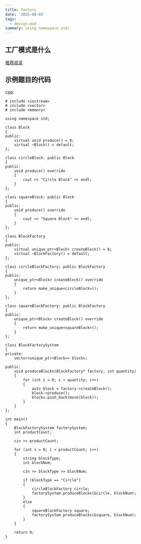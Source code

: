 ```yaml
---
title: factory
date: '2025-09-03'
tags:
  - design-mod
summary: using namespace std;
---
```

## 工厂模式是什么
[推荐阅读](https://github.com/youngyangyang04/kama-DesignPattern/blob/main/DesignPattern/2-%E5%B7%A5%E5%8E%82%E6%96%B9%E6%B3%95%E6%A8%A1%E5%BC%8F.md)

## 示例题目的代码
cpp:

    # include <iostream>
    # include <vector>
    # include <memory>

    using namespace std;

    class Block
    {
    public:
        virtual void produce() = 0;
        virtual ~Block() = default;
    };

    class circleBlock: public Block
    {
    public:
        void produce() override
        {
            cout << "Circle Block" << endl;
        }
    };

    class squareBlock: public Block
    {
    public:
        void produce() override
        {
            cout << "Square Block" << endl;
        }
    };

    class BlockFactory
    {
    public:
        virtual unique_ptr<Block> createBlock() = 0;
        virtual ~BlockFactory() = default;
    };

    class circleBlockFactory: public BlockFactory
    {
    public:
        unique_ptr<Block> createBlock() override
        {
            return make_unique<circleBlock>();
        }
    };

    class squareBlockFactory: public BlockFactory
    {
    public:
        unique_ptr<Block> createBlock() override
        {
            return make_unique<squareBlock>();
        }
    };

    class BlockFactorySystem
    {
    private:
        vector<unique_ptr<Block>> blocks;

    public:
        void produceBlocks(BlockFactory* factory, int quantity)
        {
            for (int i = 0; i < quantity; i++)
            {
                auto block = factory->createBlock();
                block->produce();
                blocks.push_back(move(block));
            }
        }
    };

    int main()
    {
        BlockFactorySystem factorySystem;
        int productCount;

        cin >> productCount;

        for (int i = 0; i < productCount; i++)
        {
            string blockType;
            int blockNum;

            cin >> blockType >> blockNum;

            if (blockType == "Circle")
            {
                circleBlockFactory circle;
                factorySystem.produceBlocks(&circle, blockNum);
            }
            else
            {
                squareBlockFactory square;
                factorySystem.produceBlocks(&square, blockNum);
            }
        }

        return 0;
    }
